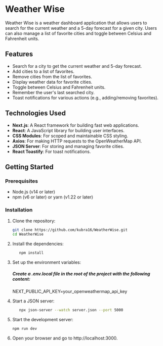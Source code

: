 # Weather Wise

Weather Wise is a weather dashboard application that allows users to search for the current weather and a 5-day forecast for a given city. Users can also manage a list of favorite cities and toggle between Celsius and Fahrenheit units.

## Features

- Search for a city to get the current weather and 5-day forecast.
- Add cities to a list of favorites.
- Remove cities from the list of favorites.
- Display weather data for favorite cities.
- Toggle between Celsius and Fahrenheit units.
- Remember the user's last searched city.
- Toast notifications for various actions (e.g., adding/removing favorites).

## Technologies Used

- **Next.js**: A React framework for building fast web applications.
- **React**: A JavaScript library for building user interfaces.
- **CSS Modules**: For scoped and maintainable CSS styling.
- **Axios**: For making HTTP requests to the OpenWeatherMap API.
- **JSON Server**: For storing and managing favorite cities.
- **React Toastify**: For toast notifications.

## Getting Started

### Prerequisites

- Node.js (v14 or later)
- npm (v6 or later) or yarn (v1.22 or later)

### Installation

1. Clone the repository:

   ```bash
   git clone https://github.com/kubra16/WeatherWise.git
   cd WeatherWise
   ```

2. Install the dependencies:

   ```bash
      npm install
   ```

3. Set up the environment variables:

   ##### Create a .env.local file in the root of the project with the following content:

   NEXT_PUBLIC_API_KEY=your_openweathermap_api_key

4. Start a JSON server:

   ```bash
      npx json-server --watch server.json --port 5000
   ```

5. Start the development server:

   ```bash
   npm run dev
   ```

6. Open your browser and go to http://localhost:3000.
